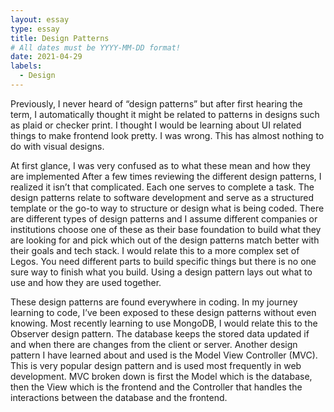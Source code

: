 ```yaml
---
layout: essay
type: essay
title: Design Patterns
# All dates must be YYYY-MM-DD format!
date: 2021-04-29
labels:
  - Design
---
```



  Previously, I never heard of “design patterns” but after first hearing the term, I automatically thought it might be related to patterns in designs such as plaid or checker print. I thought I would be learning about UI related things to make frontend look pretty. I was wrong. This has almost nothing to do with visual designs. 


  At first glance, I was very confused as to what these mean and how they are implemented After a few times reviewing the different design patterns, I realized it isn’t that complicated. Each one serves to complete a task. The design patterns relate to software development and serve as a structured template or the go-to way to structure or design what is being coded. There are different types of design patterns and I assume different companies or institutions choose one of these as their base foundation to build what they are looking for and pick which out of the design patterns match better with their goals and tech stack. I would relate this to a more complex set of Legos. You need different parts to build specific things but there is no one sure way to finish what you build. Using a design pattern lays out what to use and how they are used together. 


  These design patterns are found everywhere in coding. In my journey learning to code, I’ve been exposed to these design patterns without even knowing. Most recently learning to use MongoDB, I would relate this to the Observer design pattern. The database keeps the stored data updated if and when there are changes from the client or server. Another design pattern I have learned about and used is the Model View Controller (MVC). This is very popular design pattern and is used most frequently in web development. MVC broken down is first the Model which is the database, then the View which is the frontend and the Controller that handles the interactions between the database and the frontend. 
